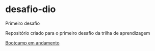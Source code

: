 # desafio-dio
Primeiro desafio


Repositório criado para o primeiro desafio da trilha de aprendizagem

[Bootcamp em andamento](https://www.dio.me/bootcamp/cognizant-cloud-data-engineer)

